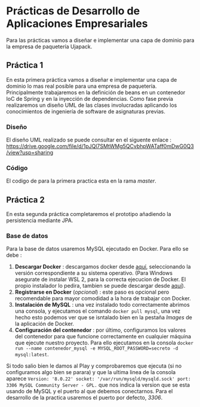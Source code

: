 # Prácticas de Desarrollo de Aplicaciones Empresariales
Para las prácticas vamos a diseñar e implementar una capa de dominio para la empresa de paquetería Ujapack.

## Práctica 1
En esta primera práctica vamos a diseñar e implementar una capa de dominio lo mas real posible
para una empresa de paquetería. Principalmente trabajaremos en la definición de beans en un
contenedor IoC de Spring y en la inyección de dependencias. Como fase previa realizaremos un
diseño UML de las clases involucradas aplicando los conocimientos de ingeniería de software de
asignaturas previas.

### Diseño
El diseño UML realizado se puede consultar en el siguente enlace :
https://drive.google.com/file/d/1pJQl7SMtWMg5QCvbhpWATaff0mDwG0Q3/view?usp=sharing

### Código
El codigo de para la primera practica esta en la rama _master_.

## Práctica 2
En esta segunda práctica completaremos el prototipo añadiendo la persistencia mediante JPA.

### Base de datos
Para la base de datos usaremos MySQL ejecutado en Docker. Para ello se debe :

1. **Descargar Docker** : descargamos docker desde [aquí](https://www.docker.com/get-started), seleccionando la versión correspondiente a su sistema operativo. (Para Windows asegurate de instalar WSL 2, para la correcta ejecucion de Docker. El propio instalador lo pedira, tambien se puede descargar desde [aquí](https://wslstorestorage.blob.core.windows.net/wslblob/wsl_update_x64.msi)).
2. **Registrarse en Docker** (_opcional_) : este paso es opcional pero recomendable para mayor comodidad a la hora de trabajar con Docker.
3. **Instalación de MySQL** : una vez instalado todo correctamente abrimos una consola, y ejecutamos el comando `docker pull mysql`, una vez hecho esto podemos ver que se isntalado bien en la pestaña _Images_ de la aplicación de Docker.
4. **Configuración del contenedor** : por último, configuramos los valores del contenedor para que funcione correctamente en cualquier máquina que ejecute nuestro proyecto. Para ello ejecutamos en la consola `docker run --name contenedor_mysql -e MYSQL_ROOT_PASSWORD=secreto -d mysql:latest`.

Si todo salio bien le damos al Play y comprobaremos que ejecuta (si no configuramos algo bien se parara) y que la ultima linea de la consola aparece `Version: '8.0.22' socket: '/var/run/mysqld/mysqld.sock' port: 3306 MySQL Community Server - GPL.` que nos indica la version que se esta usando de MySQL y el puerto al que debemos conectarnos. Para el desarrollo de la practica usaremos el puerto por defecto, _3306_.